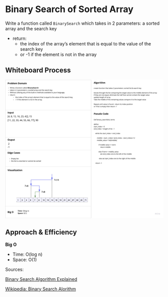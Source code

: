 # Binary Search of Sorted Array

Write a function called `BinarySearch` which takes in 2 parameters: a sorted array and the search key

-   return:
    -   the index of the array’s element that is equal to the value of the search key
    -   or -1 if the element is not in the array

## Whiteboard Process

![array_binary_search](array_binary_search.png)

## Approach & Efficiency

**Big O**

-   Time: O(log n)
-   Space: O(1)

Sources:

[Binary Search Algorithm Explained](https://www.youtube.com/watch?v=DnvWAd-RGhk)

[Wikipedia: Binary Search Alorithm](https://en.wikipedia.org/wiki/Binary_search_algorithm)
